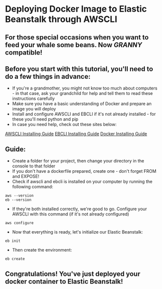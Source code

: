 # Deploying Docker Image to Elastic Beanstalk through AWSCLI

## For those special occasions when you want to feed your whale some beans. Now ***GRANNY*** compatible!

## Before you start with this tutorial, you'll need to do a few things in advance:
* If you're a grandmother, you might not know too much about computers - in that case, ask your grandchild for help and tell them to read these instructions carefully
* Make sure you have a basic understanding of Docker and prepare an image you will deploy
* Install and configure AWSCLI and EBCLI if it's not already installed - for these you'll need python and pip
* In case you need help, check out these sites below:

[AWSCLI Installing Guide](https://docs.aws.amazon.com/cli/latest/userguide/cli-chap-install.html)
[EBCLI Installing Guide](https://docs.aws.amazon.com/elasticbeanstalk/latest/dg/eb-cli3-install-advanced.html)
[Docker Installing Guide](https://docs.docker.com/v17.09/engine/installation/)

## Guide:
* Create a folder for your project, then change your directory in the console to that folder
* If you don't have a dockerfile prepared, create one - don't forget FROM and EXPOSE!
* Check if awscli and ebcli is installed on your computer by running the following command:
```
aws --version
eb --version
```
* If they're both installed correctly, we're good to go. Configure your AWSCLI with this command (if it's not already configured)
```
aws configure
```
* Now that everything is ready, let's initialize our Elastic Beanstalk:
```
eb init
```
* Then create the environment:
```
eb create
```
## **Congratulations!** You've just deployed your docker container to Elastic Beanstalk!
